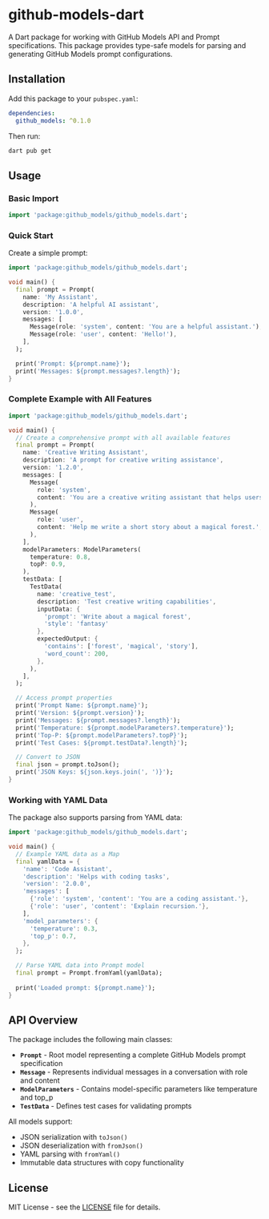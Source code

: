 # github-models-dart

A Dart package for working with GitHub Models API and Prompt specifications. This package provides type-safe models for parsing and generating GitHub Models prompt configurations.

## Installation

Add this package to your `pubspec.yaml`:

```yaml
dependencies:
  github_models: ^0.1.0
```

Then run:

```bash
dart pub get
```

## Usage

### Basic Import

```dart
import 'package:github_models/github_models.dart';
```

### Quick Start

Create a simple prompt:

```dart
import 'package:github_models/github_models.dart';

void main() {
  final prompt = Prompt(
    name: 'My Assistant',
    description: 'A helpful AI assistant',
    version: '1.0.0',
    messages: [
      Message(role: 'system', content: 'You are a helpful assistant.'),
      Message(role: 'user', content: 'Hello!'),
    ],
  );

  print('Prompt: ${prompt.name}');
  print('Messages: ${prompt.messages?.length}');
}
```

### Complete Example with All Features

```dart
import 'package:github_models/github_models.dart';

void main() {
  // Create a comprehensive prompt with all available features
  final prompt = Prompt(
    name: 'Creative Writing Assistant',
    description: 'A prompt for creative writing assistance',
    version: '1.2.0',
    messages: [
      Message(
        role: 'system',
        content: 'You are a creative writing assistant that helps users improve their stories.',
      ),
      Message(
        role: 'user',
        content: 'Help me write a short story about a magical forest.',
      ),
    ],
    modelParameters: ModelParameters(
      temperature: 0.8,
      topP: 0.9,
    ),
    testData: [
      TestData(
        name: 'creative_test',
        description: 'Test creative writing capabilities',
        inputData: {
          'prompt': 'Write about a magical forest',
          'style': 'fantasy'
        },
        expectedOutput: {
          'contains': ['forest', 'magical', 'story'],
          'word_count': 200,
        },
      ),
    ],
  );

  // Access prompt properties
  print('Prompt Name: ${prompt.name}');
  print('Version: ${prompt.version}');
  print('Messages: ${prompt.messages?.length}');
  print('Temperature: ${prompt.modelParameters?.temperature}');
  print('Top-P: ${prompt.modelParameters?.topP}');
  print('Test Cases: ${prompt.testData?.length}');

  // Convert to JSON
  final json = prompt.toJson();
  print('JSON Keys: ${json.keys.join(', ')}');
}
```

### Working with YAML Data

The package also supports parsing from YAML data:

```dart
import 'package:github_models/github_models.dart';

void main() {
  // Example YAML data as a Map
  final yamlData = {
    'name': 'Code Assistant',
    'description': 'Helps with coding tasks',
    'version': '2.0.0',
    'messages': [
      {'role': 'system', 'content': 'You are a coding assistant.'},
      {'role': 'user', 'content': 'Explain recursion.'},
    ],
    'model_parameters': {
      'temperature': 0.3,
      'top_p': 0.7,
    },
  };

  // Parse YAML data into Prompt model
  final prompt = Prompt.fromYaml(yamlData);
  
  print('Loaded prompt: ${prompt.name}');
}
```

## API Overview

The package includes the following main classes:

- **`Prompt`** - Root model representing a complete GitHub Models prompt specification
- **`Message`** - Represents individual messages in a conversation with role and content
- **`ModelParameters`** - Contains model-specific parameters like temperature and top_p
- **`TestData`** - Defines test cases for validating prompts

All models support:
- JSON serialization with `toJson()`
- JSON deserialization with `fromJson()`
- YAML parsing with `fromYaml()`
- Immutable data structures with copy functionality

## License

MIT License - see the [LICENSE](LICENSE) file for details.